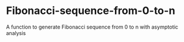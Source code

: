 # Fibonacci-sequence-from-0-to-n
A function to generate Fibonacci sequence from 0 to n with asymptotic analysis
